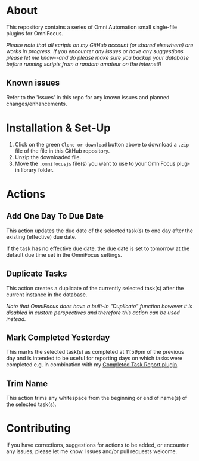 # About

This repository contains a series of Omni Automation small single-file plugins for OmniFocus.

_Please note that all scripts on my GitHub account (or shared elsewhere) are works in progress. If you encounter any issues or have any suggestions please let me know--and do please make sure you backup your database before running scripts from a random amateur on the internet!)_

## Known issues 

Refer to the 'issues' in this repo for any known issues and planned changes/enhancements.

# Installation & Set-Up

1. Click on the green `Clone or download` button above to download a `.zip` file of the file in this GitHub repository.
2. Unzip the downloaded file.
3. Move the `.omnifocusjs` file(s) you want to use to your OmniFocus plug-in library folder.

# Actions

## Add One Day To Due Date

This action updates the due date of the selected task(s) to one day after the existing (effective) due date.

If the task has no effective due date, the due date is set to tomorrow at the default due time set in the OmniFocus settings.

## Duplicate Tasks

This action creates a duplicate of the currently selected task(s) after the current instance in the database.

_Note that OmniFocus does have a built-in "Duplicate" function however it is disabled in custom perspectives and therefore this action can be used instead._

## Mark Completed Yesterday

This marks the selected task(s) as completed at 11:59pm of the previous day and is intended to be useful for reporting days on which tasks were completed e.g. in combination with my [Completed Task Report plugin](https://github.com/ksalzke/completed-task-report-omnifocus-plugin).

## Trim Name

This action trims any whitespace from the beginning or end of name(s) of the selected task(s).

# Contributing

If you have corrections, suggestions for actions to be added, or encounter any issues, please let me know. Issues and/or pull requests welcome.
